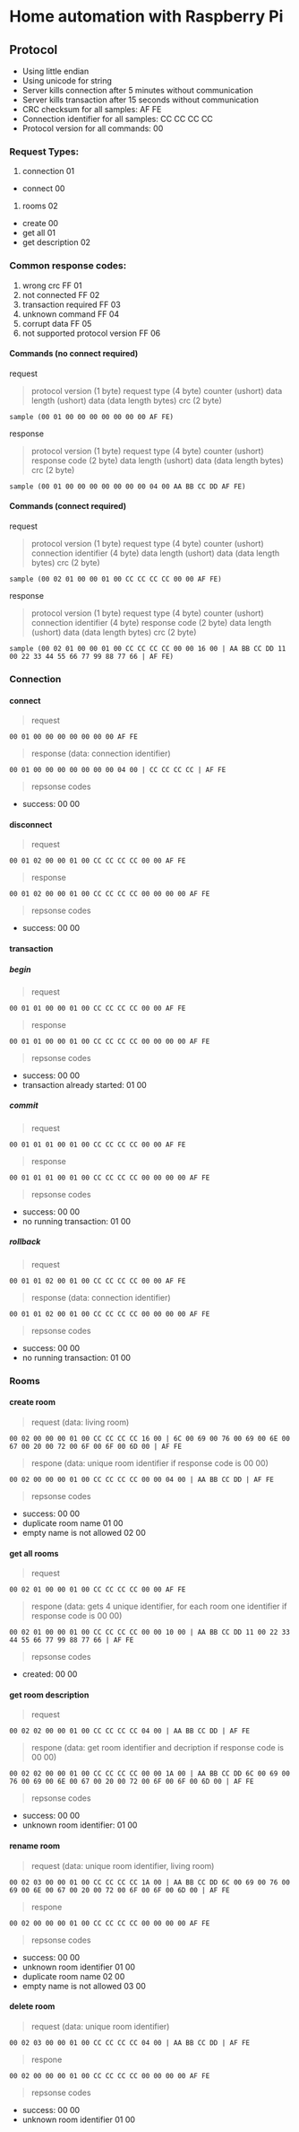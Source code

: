 # Home automation with Raspberry Pi

## Protocol

* Using little endian
* Using unicode for string
* Server kills connection after 5 minutes without communication
* Server kills transaction after 15 seconds without communication
* CRC checksum for all samples: AF FE
* Connection identifier for all samples: CC CC CC CC
* Protocol version for all commands: 00

### Request Types:
1. connection 01
  - connect 00
1. rooms 02
  - create 00
  - get all 01
  - get description 02

### Common response codes:

1. wrong crc FF 01
1. not connected FF 02
1. transaction required FF 03
1. unknown command FF 04
1. corrupt data FF 05
1. not supported protocol version FF 06

#### Commands (no connect required)

request
> protocol version (1 byte) request type (4 byte) counter (ushort) data length (ushort) data (data length bytes) crc (2 byte)

```
sample (00 01 00 00 00 00 00 00 00 AF FE)
```
response
> protocol version (1 byte) request type (4 byte) counter (ushort) response code (2 byte) data length (ushort) data (data length bytes) crc (2 byte)

```
sample (00 01 00 00 00 00 00 00 00 04 00 AA BB CC DD AF FE)
```

#### Commands (connect required)

request
> protocol version (1 byte) request type (4 byte) counter (ushort) connection identifier (4 byte) data length (ushort) data (data length bytes) crc (2 byte)

```
sample (00 02 01 00 00 01 00 CC CC CC CC 00 00 AF FE)
```
response
> protocol version (1 byte) request type (4 byte) counter (ushort) connection identifier (4 byte) response code (2 byte) data length (ushort) data (data length bytes) crc (2 byte)

```
sample (00 02 01 00 00 01 00 CC CC CC CC 00 00 16 00 | AA BB CC DD 11 00 22 33 44 55 66 77 99 88 77 66 | AF FE)
```

### Connection
#### connect

> request

```
00 01 00 00 00 00 00 00 00 AF FE
```

> response (data: connection identifier)

```
00 01 00 00 00 00 00 00 00 04 00 | CC CC CC CC | AF FE
```

> repsonse codes

- success: 00 00

#### disconnect

> request

```
00 01 02 00 00 01 00 CC CC CC CC 00 00 AF FE
```

> response

```
00 01 02 00 00 01 00 CC CC CC CC 00 00 00 00 AF FE
```

> repsonse codes

- success: 00 00

#### transaction
##### begin

> request

```
00 01 01 00 00 01 00 CC CC CC CC 00 00 AF FE
```

> response

```
00 01 01 00 00 01 00 CC CC CC CC 00 00 00 00 AF FE
```

> repsonse codes

- success: 00 00
- transaction already started: 01 00

##### commit

> request

```
00 01 01 01 00 01 00 CC CC CC CC 00 00 AF FE
```

> response

```
00 01 01 01 00 01 00 CC CC CC CC 00 00 00 00 AF FE
```

> repsonse codes

- success: 00 00
- no running transaction: 01 00

##### rollback

> request

```
00 01 01 02 00 01 00 CC CC CC CC 00 00 AF FE
```

> response (data: connection identifier)

```
00 01 01 02 00 01 00 CC CC CC CC 00 00 00 00 AF FE
```

> repsonse codes

- success: 00 00
- no running transaction: 01 00

### Rooms
#### create room

> request (data: living room)

```
00 02 00 00 00 01 00 CC CC CC CC 16 00 | 6C 00 69 00 76 00 69 00 6E 00 67 00 20 00 72 00 6F 00 6F 00 6D 00 | AF FE
```

> respone (data: unique room identifier if response code is 00 00)

```
00 02 00 00 00 01 00 CC CC CC CC 00 00 04 00 | AA BB CC DD | AF FE
```

> repsonse codes

- success: 00 00 
- duplicate room name 01 00
- empty name is not allowed 02 00

#### get all rooms

> request

```
00 02 01 00 00 01 00 CC CC CC CC 00 00 AF FE
```

> respone (data: gets 4 unique identifier, for each room one identifier if response code is 00 00)

```
00 02 01 00 00 01 00 CC CC CC CC 00 00 10 00 | AA BB CC DD 11 00 22 33 44 55 66 77 99 88 77 66 | AF FE
```

> repsonse codes

- created: 00 00 

#### get room description

> request

```
00 02 02 00 00 01 00 CC CC CC CC 04 00 | AA BB CC DD | AF FE
```

> respone (data: get room identifier and decription if response code is 00 00)

```
00 02 02 00 00 01 00 CC CC CC CC 00 00 1A 00 | AA BB CC DD 6C 00 69 00 76 00 69 00 6E 00 67 00 20 00 72 00 6F 00 6F 00 6D 00 | AF FE
```

> repsonse codes

- success: 00 00 
- unknown room identifier: 01 00 

#### rename room

> request (data: unique room identifier, living room)

```
00 02 03 00 00 01 00 CC CC CC CC 1A 00 | AA BB CC DD 6C 00 69 00 76 00 69 00 6E 00 67 00 20 00 72 00 6F 00 6F 00 6D 00 | AF FE
```

> respone

```
00 02 00 00 00 01 00 CC CC CC CC 00 00 00 00 AF FE
```

> repsonse codes

- success: 00 00 
- unknown room identifier 01 00
- duplicate room name 02 00
- empty name is not allowed 03 00

#### delete room

> request (data: unique room identifier)

```
00 02 03 00 00 01 00 CC CC CC CC 04 00 | AA BB CC DD | AF FE
```

> respone

```
00 02 00 00 00 01 00 CC CC CC CC 00 00 00 00 AF FE
```

> repsonse codes

- success: 00 00
- unknown room identifier 01 00
